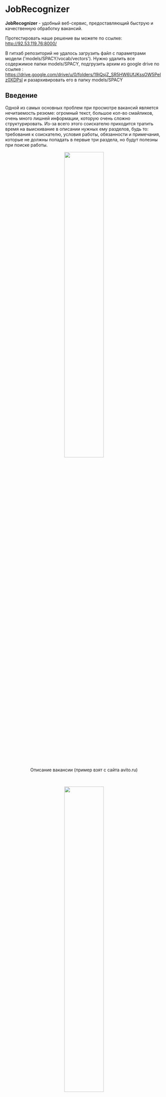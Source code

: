 # JobRecognizer

**JobRecognizer** - удобный веб-сервис, предоставляющий быструю и качественную обработку вакансий. <br>

Протестировать наше решение вы можете по ссылке: http://92.53.119.76:8000/

В гитхаб репозиторий не удалось загрузить файл с параметрами модели ('models/SPACY/vocab/vectors'). Нужно удалить все содержимое папки models/SPACY, подгрузить архим из google drive по ссылке : https://drive.google.com/drive/u/0/folders/19iQsjZ_SR5HW6UfJKssOW5PeIz0XDPsI и разархивировать его в папку models/SPACY
## Введение
Одной из самых основных проблем при просмотре вакансий является нечитаемость резюме: огромный текст, большое кол-во смайликов, очень много лишней информации, которую очень сложно структурировать. Из-за всего этого соискателю приходится тратить время на выискивание в описании нужных ему разделов, будь то: требования к соискателю, условия работы, обязанности и примечания, которые не должны попадать в первые три раздела, но будут полезны при поиске работы. 




<p align="center" width="100%">
    <img width="50%" src="https://github.com/sasniy/JobRecognizer/assets/54496303/b97a4862-de94-4cfe-b3fe-58f834a5f5d4">
    
</p>
                                      
<p align="center">
  Описание вакансии (пример взят с сайта avito.ru)
</p>
<br>
<p align="center" width="100%">
    <img width="50%" src="https://github.com/sasniy/JobRecognizer/assets/54496303/5bbe696d-7752-4b14-b9d0-de3ecec4b02b">
    
</p>


Наш сервис будет полезен всякому, кто желает сэкономить свое время, удобный и понятный интерфейс стремится помочь соискателям при поиске работы.

## Использование

Наш сервис в первую очередь ориенторован на формат excel - excel. Вы загружаете на сервер excel файл в котором должна быть столбец с описанием вакансии ('responsibilities' или 'description'), после чего можно скачать измененный датасет с новыми полями (Требования, условия, обязанности и примечания). Скачивание и предобработка данных займет какое-то время (на train датасет потребовалось около минуты).

Вы также можете попробовать формат text - table. В поле ввода текста можно ввести любой текст или нажать на кнопку "Пример", который возьмет шаблон данных. После чего в поле вывода текста появятся все найденные разделы.
<p align="center" width="120%">
    <img width="50%" src="https://github.com/sasniy/JobRecognizer/assets/54496303/dbf48522-0bc4-4ce0-9024-0be073670c0c">
</p>
<p align="center">
  Пример работы сайта
</p>

## Обучение, метрики, валидация, разметка

В качестве baseline модели была использована предобученная модель для распознования именнованных сущностей с библиотеки spacy. Полная предобработка данных, обучение и валидацию модели можно посмотреть в папке notebooks (файл model.ipynb). Сама модель находится в папке models.

В ходе исследования нашей задачи была отмечена плохая разметка данных(некоторые разделы выделялись неправильно или не до конца, половина полей вообще отсутствовала, либо перекрывалась другой, из-зз чего были проблемы с обучением). В связи с этим было решено самостоятельно вручную переразметить датасет(Оригинальный и переразмеченный датасеты находятся в папке data)

Валидация и проверка нашего решения осуществлялась с помощью нескольких метрик, таких как косинусное расстояние, macro f1 и расстояние Жаккара,полное исследование доступно в ноутбуке scores.ipynb (папка notebooks)

После обучения наша модель была протестирована на валидирующей выборке и на train датасете (новый файл находится в data/model_train.xlsx)

